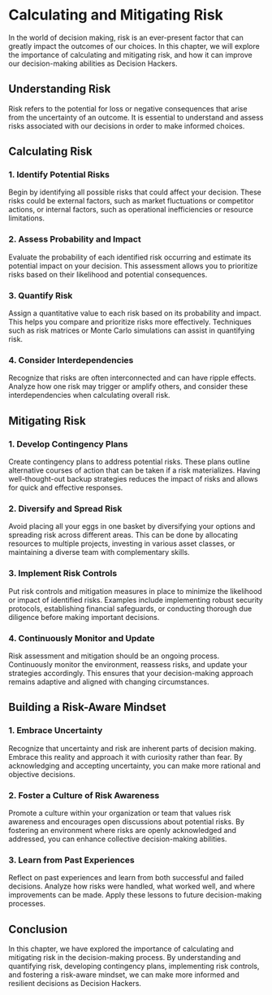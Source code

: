 Calculating and Mitigating Risk
========================================

In the world of decision making, risk is an ever-present factor that can greatly impact the outcomes of our choices. In this chapter, we will explore the importance of calculating and mitigating risk, and how it can improve our decision-making abilities as Decision Hackers.

Understanding Risk
------------------

Risk refers to the potential for loss or negative consequences that arise from the uncertainty of an outcome. It is essential to understand and assess risks associated with our decisions in order to make informed choices.

Calculating Risk
----------------

### 1. Identify Potential Risks

Begin by identifying all possible risks that could affect your decision. These risks could be external factors, such as market fluctuations or competitor actions, or internal factors, such as operational inefficiencies or resource limitations.

### 2. Assess Probability and Impact

Evaluate the probability of each identified risk occurring and estimate its potential impact on your decision. This assessment allows you to prioritize risks based on their likelihood and potential consequences.

### 3. Quantify Risk

Assign a quantitative value to each risk based on its probability and impact. This helps you compare and prioritize risks more effectively. Techniques such as risk matrices or Monte Carlo simulations can assist in quantifying risk.

### 4. Consider Interdependencies

Recognize that risks are often interconnected and can have ripple effects. Analyze how one risk may trigger or amplify others, and consider these interdependencies when calculating overall risk.

Mitigating Risk
---------------

### 1. Develop Contingency Plans

Create contingency plans to address potential risks. These plans outline alternative courses of action that can be taken if a risk materializes. Having well-thought-out backup strategies reduces the impact of risks and allows for quick and effective responses.

### 2. Diversify and Spread Risk

Avoid placing all your eggs in one basket by diversifying your options and spreading risk across different areas. This can be done by allocating resources to multiple projects, investing in various asset classes, or maintaining a diverse team with complementary skills.

### 3. Implement Risk Controls

Put risk controls and mitigation measures in place to minimize the likelihood or impact of identified risks. Examples include implementing robust security protocols, establishing financial safeguards, or conducting thorough due diligence before making important decisions.

### 4. Continuously Monitor and Update

Risk assessment and mitigation should be an ongoing process. Continuously monitor the environment, reassess risks, and update your strategies accordingly. This ensures that your decision-making approach remains adaptive and aligned with changing circumstances.

Building a Risk-Aware Mindset
-----------------------------

### 1. Embrace Uncertainty

Recognize that uncertainty and risk are inherent parts of decision making. Embrace this reality and approach it with curiosity rather than fear. By acknowledging and accepting uncertainty, you can make more rational and objective decisions.

### 2. Foster a Culture of Risk Awareness

Promote a culture within your organization or team that values risk awareness and encourages open discussions about potential risks. By fostering an environment where risks are openly acknowledged and addressed, you can enhance collective decision-making abilities.

### 3. Learn from Past Experiences

Reflect on past experiences and learn from both successful and failed decisions. Analyze how risks were handled, what worked well, and where improvements can be made. Apply these lessons to future decision-making processes.

Conclusion
----------

In this chapter, we have explored the importance of calculating and mitigating risk in the decision-making process. By understanding and quantifying risk, developing contingency plans, implementing risk controls, and fostering a risk-aware mindset, we can make more informed and resilient decisions as Decision Hackers.
